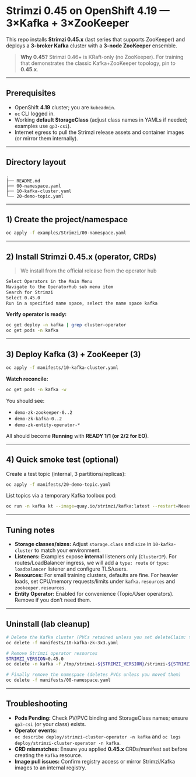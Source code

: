
# Strimzi 0.45 on OpenShift 4.19 — 3×Kafka + 3×ZooKeeper

This repo installs **Strimzi 0.45.x** (last series that supports ZooKeeper) and deploys a
**3-broker Kafka** cluster with a **3-node ZooKeeper** ensemble.

> **Why 0.45?** Strimzi 0.46+ is KRaft-only (no ZooKeeper). For training that demonstrates the classic Kafka+ZooKeeper topology, pin to **0.45.x**.

---

## Prerequisites

- OpenShift **4.19** cluster; you are `kubeadmin`.
- `oc` CLI logged in.
- Working **default StorageClass** (adjust class names in YAMLs if needed; examples use `gp3-csi`).
- Internet egress to pull the Strimzi release assets and container images (or mirror them internally).

---

## Directory layout

```
.
├── README.md
├── 00-namespace.yaml
├── 10-kafka-cluster.yaml
└── 20-demo-topic.yaml
```

---

## 1) Create the project/namespace

```bash
oc apply -f examples/Strimzi/00-namespace.yaml
```

---

## 2) Install Strimzi **0.45.x** (operator, CRDs)

> We install from the official release from the operator hub

```bash
Select Operators in the Main Menu
Navigate to the OperatorHub sub menu item
Search for Strimzi
Select 0.45.0
Run in a specified name space, select the name space kafka
```

**Verify operator is ready:**
```bash
oc get deploy -n kafka | grep cluster-operator
oc get pods -n kafka
```
---

## 3) Deploy Kafka (3) + ZooKeeper (3)

```bash
oc apply -f manifests/10-kafka-cluster.yaml
```

**Watch reconcile:**
```bash
oc get pods -n kafka -w
```
You should see:
- `demo-zk-zookeeper-0..2`
- `demo-zk-kafka-0..2`
- `demo-zk-entity-operator-*`

All should become **Running** with **READY 1/1 (or 2/2 for EO)**.

---

## 4) Quick smoke test (optional)

Create a test topic (internal, 3 partitions/replicas):
```bash
oc apply -f manifests/20-demo-topic.yaml
```

List topics via a temporary Kafka toolbox pod:
```bash
oc run -n kafka kt --image=quay.io/strimzi/kafka:latest --restart=Never -it --rm --   bash -lc 'bin/kafka-topics.sh --bootstrap-server demo-zk-kafka-bootstrap:9092 --list'
```

---

## Tuning notes

- **Storage classes/sizes:** Adjust `storage.class` and `size` in `10-kafka-cluster` to match your environment.
- **Listeners:** Examples expose **internal** listeners only (`ClusterIP`). For routes/LoadBalancer ingress, we will add a `type: route` or `type: loadbalancer` listener and configure TLS/users.
- **Resources:** For small training clusters, defaults are fine. For heavier loads, set CPU/memory requests/limits under `kafka.resources` and `zookeeper.resources`.
- **Entity Operator:** Enabled for convenience (Topic/User operators). Remove if you don’t need them.

---

## Uninstall (lab cleanup)

```bash
# Delete the Kafka cluster (PVCs retained unless you set deleteClaim: true)
oc delete -f manifests/10-kafka-zk-3x3.yaml

# Remove Strimzi operator resources
STRIMZI_VERSION=0.45.0
oc delete -n kafka -f /tmp/strimzi-${STRIMZI_VERSION}/strimzi-${STRIMZI_VERSION}/install/cluster-operator

# Finally remove the namespace (deletes PVCs unless you moved them)
oc delete -f manifests/00-namespace.yaml
```

---

## Troubleshooting

- **Pods Pending:** Check PV/PVC binding and StorageClass names; ensure `gp3-csi` (or your class) exists.
- **Operator events:**  
  `oc describe deploy/strimzi-cluster-operator -n kafka` and `oc logs deploy/strimzi-cluster-operator -n kafka`.
- **CRD mismatches:** Ensure you applied **0.45.x** CRDs/manifest set before creating the `Kafka` resource.
- **Image pull issues:** Confirm registry access or mirror Strimzi/Kafka images to an internal registry.
